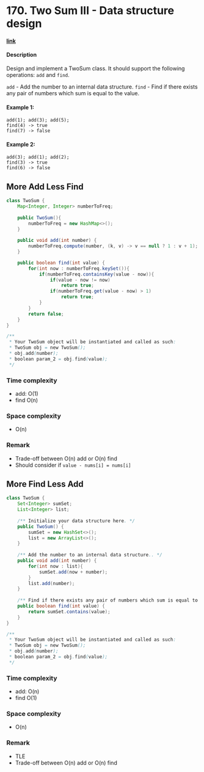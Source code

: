 # 170. Two Sum III - Data structure design

#### [link](https://leetcode.com/problems/two-sum-iii-data-structure-design/) 

#### Description
Design and implement a TwoSum class. It should support the following operations: `add` and `find`.

`add` - Add the number to an internal data structure.
`find` - Find if there exists any pair of numbers which sum is equal to the value.

#### Example 1:
```
add(1); add(3); add(5);
find(4) -> true
find(7) -> false
```
#### Example 2:
```
add(3); add(1); add(2);
find(3) -> true
find(6) -> false
```

## More Add Less Find
```java
class TwoSum {
    Map<Integer, Integer> numberToFreq;
    
    public TwoSum(){
        numberToFreq = new HashMap<>();
    }
    
    public void add(int number) {
        numberToFreq.compute(number, (k, v) -> v == null ? 1 : v + 1);
    }

    public boolean find(int value) {
        for(int now : numberToFreq.keySet()){
            if(numberToFreq.containsKey(value - now)){
                if(value - now != now)
                    return true;
                if(numberToFreq.get(value - now) > 1)
                    return true;
            }
        }
        return false;
    }
}

/**
 * Your TwoSum object will be instantiated and called as such:
 * TwoSum obj = new TwoSum();
 * obj.add(number);
 * boolean param_2 = obj.find(value);
 */
```

### Time complexity
* add: O(1)
* find O(n)
### Space complexity
* O(n)
### Remark
* Trade-off between O(n) add or O(n) find
* Should consider if `value - nums[i] = nums[i]`

## More Find Less Add
```java
class TwoSum {
    Set<Integer> sumSet;
    List<Integer> list;
    
    /** Initialize your data structure here. */
    public TwoSum() {
        sumSet = new HashSet<>();
        list = new ArrayList<>();
    }
    
    /** Add the number to an internal data structure.. */
    public void add(int number) {
        for(int now : list){
            sumSet.add(now + number);
        }
        list.add(number);
    }
    
    /** Find if there exists any pair of numbers which sum is equal to the value. */
    public boolean find(int value) {
        return sumSet.contains(value);
    }
}

/**
 * Your TwoSum object will be instantiated and called as such:
 * TwoSum obj = new TwoSum();
 * obj.add(number);
 * boolean param_2 = obj.find(value);
 */
```
### Time complexity
* add: O(n)
* find O(1)
### Space complexity
* O(n)
### Remark
* TLE
* Trade-off between O(n) add or O(n) find